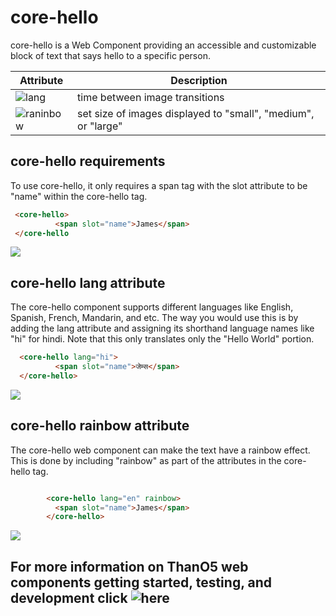 #  core-hello

core-hello is a Web Component providing an accessible and customizable block of text that says hello to a specific person.


Attribute | Description
--------- | -----------
![lang](#core-hello-requirements) | time between image transitions
![raninbow](#core-hello-lang-attribute) | set size of images displayed to "small", "medium", or "large"


## core-hello requirements

To use core-hello, it only requires a span tag with the slot attribute to be "name" within the core-hello tag.

```html
 <core-hello>
          <span slot="name">James</span>
 </core-hello

```

![](https://i.ibb.co/V9DWWyS/Screen-Shot-2019-06-12-at-6-53-12-PM.png)

## core-hello lang attribute

The core-hello component supports different languages like English, Spanish, French, Mandarin, and etc. The way you would use this is by adding the lang attribute and assigning its shorthand language names like "hi" for hindi. Note that this only translates only the "Hello World" portion. 



```html
  <core-hello lang="hi">
          <span slot="name">जेम्स</span>
  </core-hello>
```

![](https://i.ibb.co/Dg8Gn2V/Screen-Shot-2019-06-12-at-7-02-01-PM.png)



## core-hello rainbow attribute

The core-hello web component can make the text have a rainbow effect. This is done by including "rainbow" as part of the attributes in the core-hello tag. 

```html

        <core-hello lang="en" rainbow>
          <span slot="name">James</span>
        </core-hello>
```

![](https://media.giphy.com/media/Uqkw846S6TJjdVJ5vN/giphy.gif)



## For more information on ThanO5 web components getting started, testing, and development click ![here](https://github.com/ucsd-cse112/thanOS#thanos)